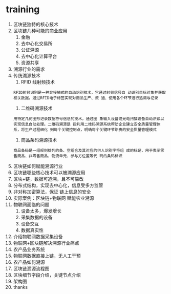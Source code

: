 # training
1. 区块链独特的核心技术
1. 区块链几种可能的商业应用
    1. 金融
    1. 去中心化交易所
    1. 公证溯源
    1. 去中心化计算平台
    1. 资源共享
1. 溯源行业的需求
1. 传统溯源技术
    1. RFID 线射频技术 
    ```
    RFID射频识别是一种非接触式的自动识别技术，它通过射频信号自 动识别目标对象并获取相关数据。通过RFID电子标签实现对商品生产、流 通、使用各个环节进行追溯与记录
    ```
    1. 二维码溯源技术 
    ```aidl
    用特定几何图形记录数据符号信息的技术，通过图 象输入设备或光电扫描设备自动识读以实现信息自动处理。二维码溯源是 指利用二维码溯源系统帮助企业建立安全质量管理体系，将生产过程细化 到每个关键控制点，明确每个关键环节职责的安全质量管理模式
    ```
    1. 商品条码溯源技术 
    ```
    商品条码是一组规则排列的条、空组合及其对应的供人识别字符组 成的标记，用于表示零售商品、非零售商品、物流单元、参与方位置等代 码的条码标识
    ```
1. 区块链如何赋能溯源行业
1. 区块链哪些核心技术可以被溯源应用
1. 区块+链，数据可追溯，且不可篡改
1. 分布式结构，实现去中心化，信息受多方监管
1. 非对称加密算法，保证 链上信息的安全 
1. 实际案例：区块链+物联网 赋能农业溯源
1. 物联网面临的问题
    1. 设备太多，爆发增长
    1. 采集数据的设备
    1. 设备交互
    1. 数据真实性
1. 介绍物联网数据采集设备
1. 物联网+区块链解决溯源行业痛点
1. 农产品业务系统
1. 物联网数据直接上链，无人工干预
1. 农产品如何溯源
1. 区块链溯源流程图
1. 区块细节字段介绍，关键节点介绍
1. 架构图
1. thanks


